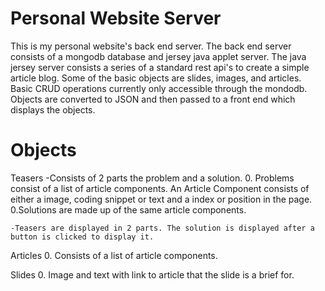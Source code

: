 Personal Website Server
=======================

This is my personal website's back end server. The back end server consists of a mongodb database and jersey java applet server. The java jersey server consists a series of a standard rest api's to create a simple article blog. Some of the basic objects are slides, images, and articles. Basic CRUD operations currently only accessible through the mondodb. Objects are converted to JSON and then passed to a front end which displays the objects.

Objects
=======
Teasers 
    -Consists of 2 parts the problem and a solution. 
        0. Problems consist of a list of article components. An Article Component consists of either a image, coding snippet or text and a index or position in the page.
        0.Solutions are made up of the same article components.
        
    -Teasers are displayed in 2 parts. The solution is displayed after a button is clicked to display it.
    
Articles
    0. Consists of a list of article components.
    
Slides
    0. Image and text with link to article that the slide is a brief for.
    
    
